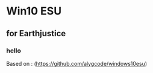 # Win10 ESU
## for Earthjustice
### hello

Based on :  (https://github.com/alygcode/windows10esu)


